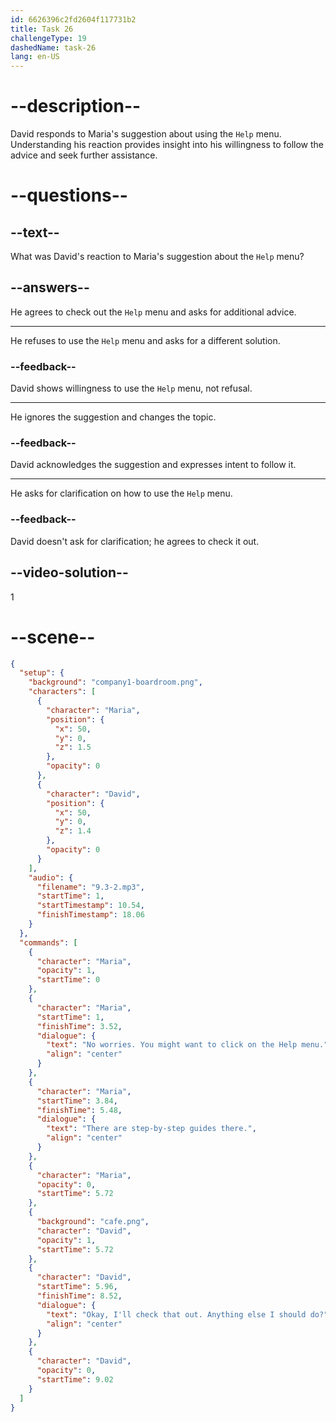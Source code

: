 ```yaml
---
id: 6626396c2fd2604f117731b2
title: Task 26
challengeType: 19
dashedName: task-26
lang: en-US
---
```


<!-- (Audio) Maria: No worries. You might want to click on the Help menu. There are step-by-step guides there. David: Okay, I'll check that out. Anything else I should do? -->

# --description--

David responds to Maria's suggestion about using the `Help` menu. Understanding his reaction provides insight into his willingness to follow the advice and seek further assistance.

# --questions--

## --text--

What was David's reaction to Maria's suggestion about the `Help` menu?

## --answers--

He agrees to check out the `Help` menu and asks for additional advice.

---

He refuses to use the `Help` menu and asks for a different solution.

### --feedback--

David shows willingness to use the `Help` menu, not refusal.

---

He ignores the suggestion and changes the topic.

### --feedback--

David acknowledges the suggestion and expresses intent to follow it.

---

He asks for clarification on how to use the `Help` menu.

### --feedback--

David doesn't ask for clarification; he agrees to check it out.

## --video-solution--

1

# --scene--

```json
{
  "setup": {
    "background": "company1-boardroom.png",
    "characters": [
      {
        "character": "Maria",
        "position": {
          "x": 50,
          "y": 0,
          "z": 1.5
        },
        "opacity": 0
      },
      {
        "character": "David",
        "position": {
          "x": 50,
          "y": 0,
          "z": 1.4
        },
        "opacity": 0
      }
    ],
    "audio": {
      "filename": "9.3-2.mp3",
      "startTime": 1,
      "startTimestamp": 10.54,
      "finishTimestamp": 18.06
    }
  },
  "commands": [
    {
      "character": "Maria",
      "opacity": 1,
      "startTime": 0
    },
    {
      "character": "Maria",
      "startTime": 1,
      "finishTime": 3.52,
      "dialogue": {
        "text": "No worries. You might want to click on the Help menu.",
        "align": "center"
      }
    },
    {
      "character": "Maria",
      "startTime": 3.84,
      "finishTime": 5.48,
      "dialogue": {
        "text": "There are step-by-step guides there.",
        "align": "center"
      }
    },
    {
      "character": "Maria",
      "opacity": 0,
      "startTime": 5.72
    },
    {
      "background": "cafe.png",
      "character": "David",
      "opacity": 1,
      "startTime": 5.72
    },
    {
      "character": "David",
      "startTime": 5.96,
      "finishTime": 8.52,
      "dialogue": {
        "text": "Okay, I'll check that out. Anything else I should do?",
        "align": "center"
      }
    },
    {
      "character": "David",
      "opacity": 0,
      "startTime": 9.02
    }
  ]
}
```
